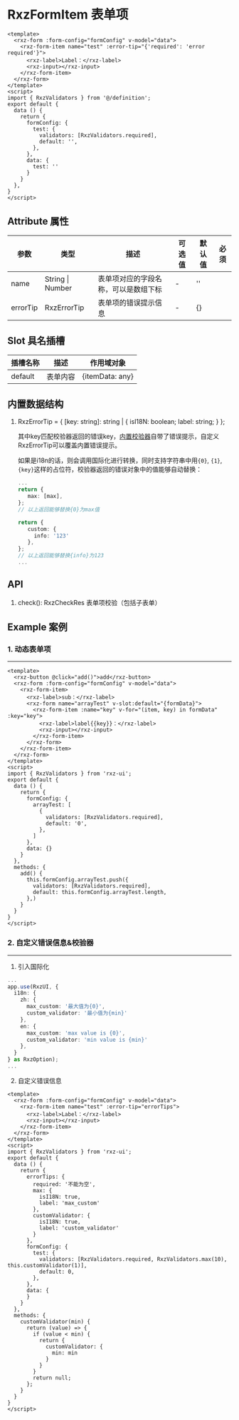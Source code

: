 # RxzFormItem 表单项

<TestRxzFormItem></TestRxzFormItem>

```vue
<template>
  <rxz-form :form-config="formConfig" v-model="data">
    <rxz-form-item name="test" :error-tip="{'required': 'error required'}">
      <rxz-label>Label：</rxz-label>
      <rxz-input></rxz-input>
    </rxz-form-item>
  </rxz-form>
</template>
<script>
import { RxzValidators } from '@/definition';
export default {
  data () {
    return {
      formConfig: {
        test: {
          validators: [RxzValidators.required],
          default: '',
        },
      },
      data: {
        test: ''
      }
    }
  },
}
</script>

```

## Attribute 属性

| 参数       | 类型               | 描述                 | 可选值 | 默认值 | 必须  |
| -------- | ---------------- | ------------------ | --- | --- | --- |
| name     | String \| Number | 表单项对应的字段名称，可以是数组下标 | -   | ''  |     |
| errorTip | RxzErrorTip      | 表单项的错误提示信息         | -   | {}  |     |

## Slot 具名插槽

| 插槽名称    | 描述   | 作用域对象           |
| ------- | ---- | --------------- |
| default | 表单内容 | {itemData: any} |

## 内置数据结构

1. RxzErrorTip = { [key: string]: string | { isI18N: boolean; label: string; } };

   其中key匹配校验器返回的错误key，[内置校验器](./rxzvalidators.html)自带了错误提示，自定义RxzErrorTip可以覆盖内置错误提示。
   
   如果是i18n的话，则会调用国际化进行转换，同时支持字符串中用`{0}`, `{1}`, `{key}`这样的占位符，校验器返回的错误对象中的值能够自动替换：
   
   ```ts
   ...
   return {
      max: [max],
   };
   // 以上返回能够替换{0}为max值
   
   return {
      custom: {
        info: '123' 
      },
   };
   // 以上返回能够替换{info}为123
   ...
   ```

## API

1. check(): RxzCheckRes 表单项校验（包括子表单）

## Example 案例

### 1. 动态表单项

---

<TestRxzFormItemExp1></TestRxzFormItemExp1>

``` vue
<template>
  <rxz-button @click="add()">add</rxz-button>
  <rxz-form :form-config="formConfig" v-model="data">
    <rxz-form-item>
      <rxz-label>sub：</rxz-label>
      <rxz-form name="arrayTest" v-slot:default="{formData}">
        <rxz-form-item :name="key" v-for="(item, key) in formData" :key="key">
          <rxz-label>label{{key}}：</rxz-label>
          <rxz-input></rxz-input>
        </rxz-form-item>
      </rxz-form>
    </rxz-form-item>
  </rxz-form>
</template>
<script>
import { RxzValidators } from 'rxz-ui';
export default {
  data () {
    return {
      formConfig: {
        arrayTest: [
          {
            validators: [RxzValidators.required],
            default: '0',
          },
        ]
      },
      data: {}
    }
  },
  methods: {
    add() {
      this.formConfig.arrayTest.push({
        validators: [RxzValidators.required],
        default: this.formConfig.arrayTest.length,
      },)
    }
  }
}
</script>
```

### 2. 自定义错误信息&校验器

---

<TestRxzFormItemExp2></TestRxzFormItemExp2>

1. 引入国际化

``` ts
...
app.use(RxzUI, {
  i18n: {
    zh: {
      max_custom: '最大值为{0}',
      custom_validator: '最小值为{min}'
    },
    en: {
      max_custom: 'max value is {0}',
      custom_validator: 'min value is {min}'
    },
  }
} as RxzOption);
...
```

2. 自定义错误信息

``` vue
<template>
  <rxz-form :form-config="formConfig" v-model="data">
    <rxz-form-item name="test" :error-tip="errorTips">
      <rxz-label>Label：</rxz-label>
      <rxz-input></rxz-input>
    </rxz-form-item>
  </rxz-form>
</template>
<script>
import { RxzValidators } from 'rxz-ui';
export default {
  data () {
    return {
      errorTips: {
        required: '不能为空',
        max: {
          isI18N: true,
          label: 'max_custom'
        },
        customValidator: {
          isI18N: true,
          label: 'custom_validator'
        }
      },
      formConfig: {
        test: {
          validators: [RxzValidators.required, RxzValidators.max(10), this.customValidator(1)],
          default: 0,
        },
      },
      data: {
      }
    }
  },
  methods: {
    customValidator(min) {
      return (value) => {
        if (value < min) {
          return {
            customValidator: {
              min: min
            }
          }
        }
        return null;
      };
    }
  }
}
</script>
```